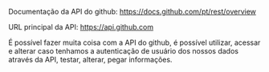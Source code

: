 Documentação da API do github:
https://docs.github.com/pt/rest/overview

URL principal da API:
https://api.github.com

É possível fazer muita coisa com a API do github, é possível utilizar, acessar e alterar caso tenhamos a autenticação de usuário dos nossos dados através da API, testar, alterar, pegar informações.